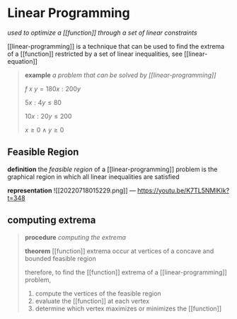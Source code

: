 # Linear Programming

_used to optimize a [[function]] through a set of linear constraints_

[[linear-programming]] is a technique that can be used to find the extrema of a [[function]] restricted by a set of linear inequalities, see [[linear-equation]]

> **example** _a problem that can be solved by [[linear-programming]]_
>
> $f\ x\ y = 180x : 200y$
>
> $5x : 4y \le 80$
>
> $10x : 20y \le 200$
>
> $x \ge 0 \land y \ge 0$

## Feasible Region

**definition** the _feasible region_ of a [[linear-programming]] problem is the graphical region in which all linear inequalities are satisfied

**representation** ![[20220718015229.png]] &mdash; <https://youtu.be/K7TL5NMlKIk?t=348>

## computing extrema

> **procedure** _computing the extrema_
>
> **theorem** [[function]] extrema occur at vertices of a concave and bounded feasible region
>
> therefore, to find the [[function]] extrema of a [[linear-programming]] problem,
>
> 1. compute the vertices of the feasible region
> 2. evaluate the [[function]] at each vertex
> 3. determine which vertex maximizes or minimizes the [[function]]
